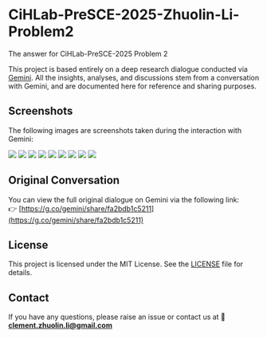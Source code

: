 # CiHLab-PreSCE-2025-Zhuolin-Li-Problem2
The answer for CiHLab-PreSCE-2025 Problem 2

This project is based entirely on a deep research dialogue conducted via [Gemini](https://gemini.google.com/app). All the insights, analyses, and discussions stem from a conversation with Gemini, and are documented here for reference and sharing purposes.

## Screenshots

The following images are screenshots taken during the interaction with Gemini:

![](./image/Q&A.png)
![](./image/page1.png)
![](./image/page2.png)
![](./image/page3.png)
![](./image/page4.png)
![](./image/page5.png)
![](./image/page6.png)
![](./image/page7.png)
![](./image/page8.png)

## Original Conversation

You can view the full original dialogue on Gemini via the following link:  
👉 [https://g.co/gemini/share/fa2bdb1c5211](https://g.co/gemini/share/fa2bdb1c5211)

## License

This project is licensed under the MIT License. See the [LICENSE](./LICENSE) file for details.

## Contact

If you have any questions, please raise an issue or contact us at
📧 **clement.zhuolin.li@gmail.com**
